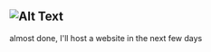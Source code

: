 ![Alt Text](https://github.com/KrzysztofSobol/krzysztofsobol.xyz/blob/master/src/main/resources/title.png)
---
almost done, I'll host a website in the next few days
 
 
